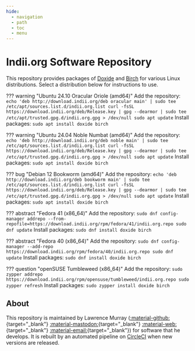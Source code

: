 ```yaml
---
hide:
  - navigation
  - path
  - toc
  - menu
---
```


# Indii.org Software Repository

This repository provides packages of [Doxide](https://doxide.org) and [Birch](https://birch-lang.org) for various Linux distributions. Select a distribution below for instructions to use.

??? warning "Ubuntu 24.10 Oracular Oriole (amd64)"
    Add the repository:
    ```
    echo 'deb http://download.indii.org/deb oracular main' | sudo tee /etc/apt/sources.list.d/indii.org.list
    curl -fsSL https://download.indii.org/deb/Release.key | gpg --dearmor | sudo tee /etc/apt/trusted.gpg.d/indii.org.gpg > /dev/null
    sudo apt update
    ```
    Install packages:
    ```
    sudo apt install doxide birch
    ```

??? warning "Ubuntu 24.04 Noble Numbat (amd64)"
    Add the repository:
    ```
    echo 'deb http://download.indii.org/deb noble main' | sudo tee /etc/apt/sources.list.d/indii.org.list
    curl -fsSL https://download.indii.org/deb/Release.key | gpg --dearmor | sudo tee /etc/apt/trusted.gpg.d/indii.org.gpg > /dev/null
    sudo apt update
    ```
    Install packages:
    ```
    sudo apt install doxide birch
    ```

??? bug "Debian 12 Bookworm (amd64)"
    Add the repository:
    ```
    echo 'deb http://download.indii.org/deb bookworm main' | sudo tee /etc/apt/sources.list.d/indii.org.list
    curl -fsSL https://download.indii.org/deb/Release.key | gpg --dearmor | sudo tee /etc/apt/trusted.gpg.d/indii.org.gpg > /dev/null
    sudo apt update
    ```
    Install packages:
    ```
    sudo apt install doxide birch
    ```

??? abstract "Fedora 41 (x86_64)"
    Add the repository:
    ```
    sudo dnf config-manager addrepo --from-repofile=https://download.indii.org/rpm/fedora/41/indii.org.repo
    sudo dnf update
    ```
    Install packages:
    ```
    sudo dnf install doxide birch
    ```

??? abstract "Fedora 40 (x86_64)"
    Add the repository:
    ```
    sudo dnf config-manager --add-repo https://download.indii.org/rpm/fedora/40/indii.org.repo
    sudo dnf update
    ```
    Install packages:
    ```
    sudo dnf install doxide birch
    ```

??? question "openSUSE Tumbleweed (x86_64)"
    Add the repository:
    ```
    sudo zypper addrepo https://download.indii.org/rpm/opensuse/tumbleweed/indii.org.repo
    sudo zypper refresh
    ```
    Install packages:
    ```
    sudo zypper install doxide birch
    ```

## About

This repository is maintained by Lawrence Murray ([:material-github:](https://github.com/lawmurray){target="_blank"} [:material-mastodon:](https://fosstodon.org/@lawmurray){target="_blank"} [:material-web:](https://indii.org){target="_blank"} [:material-email:](mailto:lawrence@indii.org){target="_blank"}) for software that he develops. It is rebuilt by an automated pipeline on [CircleCI](https://circleci.com) when new versions are released.

